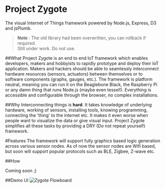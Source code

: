Project Zygote
==============
The visual Internet of Things framework powered by Node.js, Express, D3 and jsPlumb.

> **Note** : The old library had been overwritten, you can rollback if required.<br>
> Still under work. Do not use.


##What
Project Zygote is an end to end IoT framework which enables developers, makers and hobbyists to rapidly prototype and deploy their IoT application. Makers and hackers should be able to seamlessly interconnect hardware resources (sensors, actuators) between themselves or to software components (graphs, gauges, etc.). The framework is platform neutral, meaning you can run it on the Beaglebone Black, the Raspberry Pi or any damn thing that runs Node.js (maybe even tessel!). Everything is accessible and configurable through the browser, no complex installations. 

##Why
Interconnecting things is **hard**. It takes knowledge of underlying hardware, working of sensors, installing tools, knowing programming, connecting the 'thing' to the internet etc. It makes it even worse when people want to visualize the data or give visual input. Project Zygote simplifies all these tasks by providing a DRY (Do not repeat yourself) framework. 

#Features
The framework will support fully graphics based logic generation across various sensor nodes.
As of now the sensor nodes are Wifi based, but soon will support popular protocols such as BLE, Zigbee, Z-wave etc.

##How

Coming soon ;)

##Demo UI
![Zygote Flowboard](http://i.imgur.com/tE8FDIX.png)
